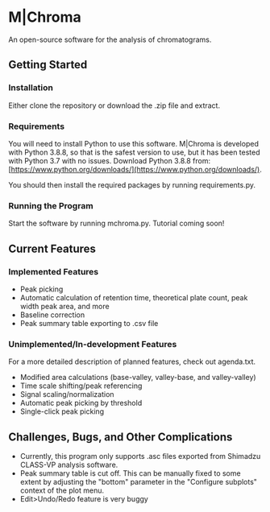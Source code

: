 # M|Chroma
An open-source software for the analysis of chromatograms.

## Getting Started
### Installation
Either clone the repository or download the .zip file and extract.

### Requirements
You will need to install Python to use this software. M|Chroma is developed
with Python 3.8.8, so that is the safest version to use, but it has been tested
with Python 3.7 with no issues. Download Python 3.8.8 from:
[https://www.python.org/downloads/](https://www.python.org/downloads/).

You should then install the required packages by running requirements.py.

### Running the Program
Start the software by running mchroma.py. Tutorial coming soon!

## Current Features
### Implemented Features
- Peak picking
- Automatic calculation of retention time, theoretical plate count, peak width
    peak area, and more
- Baseline correction
- Peak summary table exporting to .csv file

### Unimplemented/In-development Features
For a more detailed description of planned features, check out agenda.txt.
- Modified area calculations (base-valley, valley-base, and valley-valley)
- Time scale shifting/peak referencing
- Signal scaling/normalization
- Automatic peak picking by threshold
- Single-click peak picking

## Challenges, Bugs, and Other Complications
- Currently, this program only supports .asc files exported from Shimadzu
    CLASS-VP analysis software.
- Peak summary table is cut off. This can be manually fixed to some extent by
    adjusting the "bottom" parameter in the "Configure subplots" context of the
    plot menu.
- Edit>Undo/Redo feature is very buggy

